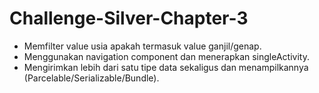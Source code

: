 # Challenge-Silver-Chapter-3
- Memfilter value usia apakah termasuk value ganjil/genap.
- Menggunakan navigation component dan menerapkan singleActivity.
- Mengirimkan lebih dari satu tipe data sekaligus dan menampilkannya (Parcelable/Serializable/Bundle).
